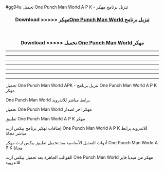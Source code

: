 #gg94u تحميل One Punch Man World  A P K - تنزيل برنامج مهكر



<div align="center">
<h3>Download >>>>> <a href="https://runaway1.web.app/?sq=One Punch Man World ">مهكرOne Punch Man World  تنزيل برنامج</a></h3><br>

<h3>Download >>>>> <a href="https://runaway1.web.app/?sq=One Punch Man World ">تحميل One Punch Man World  مهكر</a></h3>
</div>


----------------------------------------------------------

----------------------------------------------------------

----------------------------------------------------------

----------------------------------------------------------

----------------------------------------------------------

----------------------------------------------------------

----------------------------------------------------------

تحميل One Punch Man World  APK - تنزيل برنامج One Punch Man World  A P K مهكر

One Punch Man World  برابط مباشر للاندرويد

تحميل One Punch Man World  مهكر اخر اصدار

تطبيق One Punch Man World  A P K مهكر

إضافات تهكير برنامج بيكس ارت One Punch Man World  A P K للاندرويد برابط مباشر مجانا

أدوات التعديل الأساسية بعد تحميل تطبيق بيكس ارت مهكر One Punch Man World  A P K مجانا

القوالب الجاهزة بعد تحميل بيكس ارت One Punch Man World  مهكر من ميديا فاير للاندرويد


